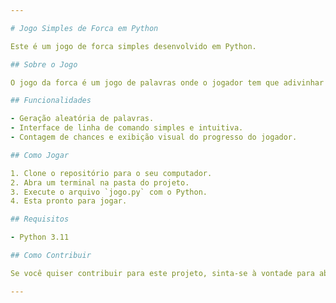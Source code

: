 ```yaml
---

# Jogo Simples de Forca em Python

Este é um jogo de forca simples desenvolvido em Python.

## Sobre o Jogo

O jogo da forca é um jogo de palavras onde o jogador tem que adivinhar uma palavra, letra por letra, em um número limitado de tentativas. Cada letra incorreta contribui para desenhar um boneco na forca. O objetivo é adivinhar corretamente a palavra antes que o boneco esteja completamente desenhado.

## Funcionalidades

- Geração aleatória de palavras.
- Interface de linha de comando simples e intuitiva.
- Contagem de chances e exibição visual do progresso do jogador.

## Como Jogar

1. Clone o repositório para o seu computador.
2. Abra um terminal na pasta do projeto.
3. Execute o arquivo `jogo.py` com o Python.
4. Esta pronto para jogar.

## Requisitos

- Python 3.11

## Como Contribuir

Se você quiser contribuir para este projeto, sinta-se à vontade para abrir uma issue ou enviar um pull request com suas sugestões ou correções.

---
```

